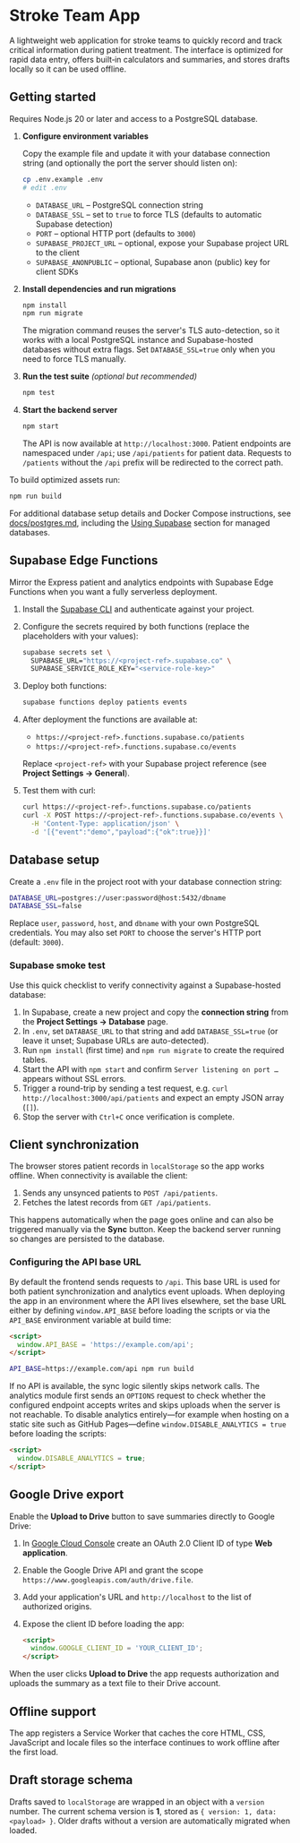 # Stroke Team App

A lightweight web application for stroke teams to quickly record and
track critical information during patient treatment. The interface is
optimized for rapid data entry, offers built‑in calculators and summaries,
and stores drafts locally so it can be used offline.

## Getting started

Requires Node.js 20 or later and access to a PostgreSQL database.

1. **Configure environment variables**

   Copy the example file and update it with your database connection string (and optionally the port the server should listen on):

   ```sh
   cp .env.example .env
   # edit .env
   ```

   - `DATABASE_URL` – PostgreSQL connection string
   - `DATABASE_SSL` – set to `true` to force TLS (defaults to automatic Supabase detection)
   - `PORT` – optional HTTP port (defaults to `3000`)
   - `SUPABASE_PROJECT_URL` – optional, expose your Supabase project URL to the client
   - `SUPABASE_ANONPUBLIC` – optional, Supabase anon (public) key for client SDKs

2. **Install dependencies and run migrations**

   ```sh
   npm install
   npm run migrate
   ```

   The migration command reuses the server's TLS auto-detection, so it works
   with a local PostgreSQL instance and Supabase-hosted databases without extra
   flags. Set `DATABASE_SSL=true` only when you need to force TLS manually.

3. **Run the test suite** _(optional but recommended)_

   ```sh
   npm test
   ```

4. **Start the backend server**

   ```sh
   npm start
   ```

   The API is now available at `http://localhost:3000`.
   Patient endpoints are namespaced under `/api`; use `/api/patients` for
   patient data. Requests to `/patients` without the `/api` prefix will be
   redirected to the correct path.

To build optimized assets run:

```sh
npm run build
```

For additional database setup details and Docker Compose instructions, see [docs/postgres.md](docs/postgres.md), including the [Using Supabase](docs/postgres.md#using-supabase) section for managed databases.

## Supabase Edge Functions

Mirror the Express patient and analytics endpoints with Supabase Edge Functions when you want a fully serverless deployment.

1. Install the [Supabase CLI](https://supabase.com/docs/guides/cli) and authenticate against your project.
2. Configure the secrets required by both functions (replace the placeholders with your values):

   ```sh
   supabase secrets set \
     SUPABASE_URL="https://<project-ref>.supabase.co" \
     SUPABASE_SERVICE_ROLE_KEY="<service-role-key>"
   ```

3. Deploy both functions:

   ```sh
   supabase functions deploy patients events
   ```

4. After deployment the functions are available at:

   - `https://<project-ref>.functions.supabase.co/patients`
   - `https://<project-ref>.functions.supabase.co/events`

   Replace `<project-ref>` with your Supabase project reference (see **Project Settings → General**).

5. Test them with curl:

   ```sh
   curl https://<project-ref>.functions.supabase.co/patients
   curl -X POST https://<project-ref>.functions.supabase.co/events \
     -H 'Content-Type: application/json' \
     -d '[{"event":"demo","payload":{"ok":true}}]'
   ```

## Database setup

Create a `.env` file in the project root with your database connection string:

```sh
DATABASE_URL=postgres://user:password@host:5432/dbname
DATABASE_SSL=false
```

Replace `user`, `password`, `host`, and `dbname` with your own PostgreSQL credentials.
You may also set `PORT` to choose the server's HTTP port (default: `3000`).

### Supabase smoke test

Use this quick checklist to verify connectivity against a Supabase-hosted database:

1. In Supabase, create a new project and copy the **connection string** from the **Project Settings → Database** page.
2. In `.env`, set `DATABASE_URL` to that string and add `DATABASE_SSL=true` (or leave it unset; Supabase URLs are auto-detected).
3. Run `npm install` (first time) and `npm run migrate` to create the required tables.
4. Start the API with `npm start` and confirm `Server listening on port …` appears without SSL errors.
5. Trigger a round-trip by sending a test request, e.g. `curl http://localhost:3000/api/patients` and expect an empty JSON array (`[]`).
6. Stop the server with `Ctrl+C` once verification is complete.

## Client synchronization

The browser stores patient records in `localStorage` so the app works offline.
When connectivity is available the client:

1. Sends any unsynced patients to `POST /api/patients`.
2. Fetches the latest records from `GET /api/patients`.

This happens automatically when the page goes online and can also be triggered
manually via the **Sync** button. Keep the backend server running so changes
are persisted to the database.

### Configuring the API base URL

By default the frontend sends requests to `/api`. This base URL is used for
both patient synchronization and analytics event uploads. When deploying the
app in an environment where the API lives elsewhere, set the base URL either by
defining `window.API_BASE` before loading the scripts or via the `API_BASE`
environment variable at build time:

```html
<script>
  window.API_BASE = 'https://example.com/api';
</script>
```

```sh
API_BASE=https://example.com/api npm run build
```

If no API is available, the sync logic silently skips network calls. The
analytics module first sends an `OPTIONS` request to check whether the
configured endpoint accepts writes and skips uploads when the server is not
reachable. To disable analytics entirely—for example when hosting on a static
site such as GitHub Pages—define `window.DISABLE_ANALYTICS = true` before
loading the scripts:

```html
<script>
  window.DISABLE_ANALYTICS = true;
</script>
```

## Google Drive export

Enable the **Upload to Drive** button to save summaries directly to Google Drive:

1. In [Google Cloud Console](https://console.cloud.google.com/) create an OAuth 2.0
   Client ID of type **Web application**.
2. Enable the Google Drive API and grant the scope
   `https://www.googleapis.com/auth/drive.file`.
3. Add your application's URL and `http://localhost` to the list of authorized
   origins.
4. Expose the client ID before loading the app:

   ```html
   <script>
     window.GOOGLE_CLIENT_ID = 'YOUR_CLIENT_ID';
   </script>
   ```

When the user clicks **Upload to Drive** the app requests authorization and
uploads the summary as a text file to their Drive account.

## Offline support

The app registers a Service Worker that caches the core HTML, CSS, JavaScript
and locale files so the interface continues to work offline after the first
load.

## Draft storage schema

Drafts saved to `localStorage` are wrapped in an object with a `version`
number. The current schema version is **1**, stored as
`{ version: 1, data: <payload> }`. Older drafts without a version are
automatically migrated when loaded.
